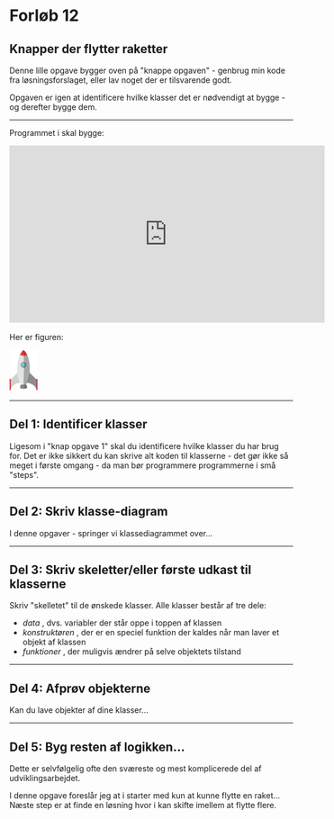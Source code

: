 # Forløb 12
## Knapper der flytter raketter

Denne lille opgave bygger oven på "knappe opgaven" - genbrug min kode fra løsningsforslaget, eller lav noget der er tilsvarende godt.

Opgaven er igen at identificere hvilke klasser det er nødvendigt at bygge - og derefter bygge dem.

--------------------------------------------------------------------------------------------------------------------

Programmet i skal bygge:

<iframe width="560" height="315" src="https://www.youtube.com/embed/V2EQ_R5GN7Q" title="knapOpgave2 2022 12 19 09 32 13" frameborder="0" allow="accelerometer; autoplay; clipboard-write; encrypted-media; gyroscope; picture-in-picture" allowfullscreen></iframe>

Her er figuren:    

![rocket.png](rocket.png)

--------------------------------------------------------------------------------------------------------------------
## Del 1: Identificer klasser
Ligesom i "knap opgave 1" skal du identificere hvilke klasser du har brug for.
Det er ikke sikkert du kan skrive alt koden til klasserne - det gør ikke så meget i første omgang - da man bør programmere programmerne i små "steps".

--------------------------------------------------------------------------------------------------------------------

## Del 2: Skriv klasse-diagram
I denne opgaver - springer vi klassediagrammet over...     

--------------------------------------------------------------------------------------------------------------------

## Del 3: Skriv skeletter/eller første udkast til klasserne
Skriv "skelletet" til de ønskede klasser.
Alle klasser består af tre dele:
- *data* , dvs. variabler der står oppe i toppen af klassen
- *konstruktøren* , der er en speciel funktion der kaldes når man laver et objekt af klassen
- *funktioner* , der muligvis ændrer på selve objektets tilstand

--------------------------------------------------------------------------------------------------------------------

## Del 4: Afprøv objekterne
Kan du lave objekter af dine klasser...

--------------------------------------------------------------------------------------------------------------------

## Del 5: Byg resten af logikken...

Dette er selvfølgelig ofte den sværeste og mest komplicerede del af udviklingsarbejdet.    

I denne opgave foreslår jeg at i starter med kun at kunne flytte en raket...
Næste step er at finde en løsning hvor i kan skifte imellem at flytte flere.
